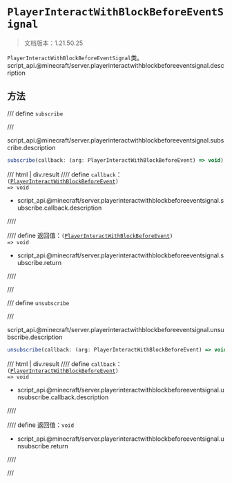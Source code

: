 # `PlayerInteractWithBlockBeforeEventSignal`

> 文档版本：1.21.50.25

`PlayerInteractWithBlockBeforeEventSignal`类。script_api.@minecraft/server.playerinteractwithblockbeforeeventsignal.description

## 方法

/// define
`subscribe`


///

script_api.@minecraft/server.playerinteractwithblockbeforeeventsignal.subscribe.description

```js
subscribe(callback: (arg: PlayerInteractWithBlockBeforeEvent) => void): (arg: PlayerInteractWithBlockBeforeEvent) => void
```

/// html | div.result
//// define
`callback`：<code>(<a href="../playerinteractwithblockbeforeevent/">PlayerInteractWithBlockBeforeEvent</a>) =&gt; void</code>

- script_api.@minecraft/server.playerinteractwithblockbeforeeventsignal.subscribe.callback.description


////

//// define
返回值：<code>(<a href="../playerinteractwithblockbeforeevent/">PlayerInteractWithBlockBeforeEvent</a>) =&gt; void</code>

- script_api.@minecraft/server.playerinteractwithblockbeforeeventsignal.subscribe.return


////

///


/// define
`unsubscribe`


///

script_api.@minecraft/server.playerinteractwithblockbeforeeventsignal.unsubscribe.description

```js
unsubscribe(callback: (arg: PlayerInteractWithBlockBeforeEvent) => void): void
```

/// html | div.result
//// define
`callback`：<code>(<a href="../playerinteractwithblockbeforeevent/">PlayerInteractWithBlockBeforeEvent</a>) =&gt; void</code>

- script_api.@minecraft/server.playerinteractwithblockbeforeeventsignal.unsubscribe.callback.description


////

//// define
返回值：`void`

- script_api.@minecraft/server.playerinteractwithblockbeforeeventsignal.unsubscribe.return


////

///

